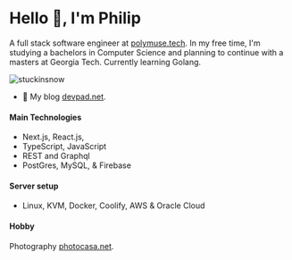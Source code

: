 # Hello 👋, I'm Philip 

A full stack software engineer at [polymuse.tech](https://polymuse.tech/). In my free time, I'm studying a bachelors in Computer Science and planning to continue with a masters at Georgia Tech. Currently learning Golang.

<p align="left"> <img src="https://komarev.com/ghpvc/?username=stuckinsnow&label=Profile%20views&color=0e75b6&style=flat" alt="stuckinsnow" /> </p>

- 🔭 My blog [devpad.net](https://devpad.net).

#### Main Technologies 

* Next.js, React.js,
* TypeScript, JavaScript
* REST and Graphql
* PostGres, MySQL, & Firebase
  
#### Server setup

* Linux, KVM, Docker, Coolify, AWS & Oracle Cloud

#### Hobby

Photography [photocasa.net](https://photocasa.net).
